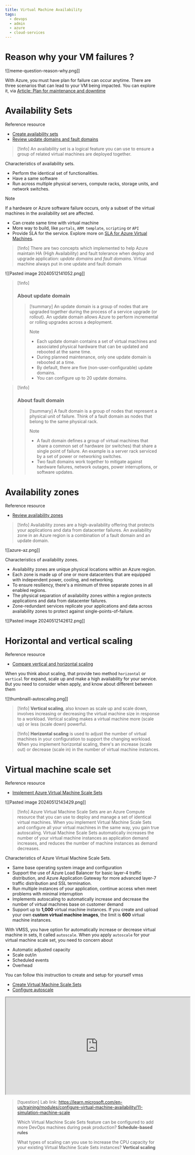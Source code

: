 ```yaml
---
title: Virtual Machine Availability
tags:
  - devops
  - admin
  - azure
  - cloud-services
---
```

# Reason why your VM failures ?

![[meme-question-reason-why.png]]

With Azure, you must have plan for failure can occur anytime. There are three scenarios that can lead to your VM being impacted. You can explore it, via [Article: Plan for maintenance and downtime](https://learn.microsoft.com/en-us/training/modules/configure-virtual-machine-availability/2-plan-for-maintenance-downtime)

# Availability Sets

Reference resource

- [Create availability sets](https://learn.microsoft.com/en-us/training/modules/configure-virtual-machine-availability/3-setup-availability-sets)
- [Review update domains and fault domains](https://learn.microsoft.com/en-us/training/modules/configure-virtual-machine-availability/4-review-update-fault-domains)

>[!info]
>An availability set is a logical feature you can use to ensure a group of related virtual machines are deployed together.

Characteristics of availability sets.

- Perform the identical set of functionalities.
- Have a same software
-  Run across multiple physical servers, compute racks, storage units, and network switches.

>[!note]
>If a hardware or Azure software failure occurs, only a subset of the virtual machines in the availability set are affected.

- Can create same time with virtual machine
- More way to build, like `portals`, `ARM template`, `scripting` or `API`
- Provide SLA for the service. Explore more on [SLA for Azure Virtual Machines](https://azure.microsoft.com/support/legal/sla/virtual-machines/v1_9/).

>[!info]
>There are two concepts which implemented to help Azure maintain HA (High Availability) and fault tolerance when deploy and upgrade application: *update domains* and *fault domains*. Virtual machine always put in one update and fault domain

![[Pasted image 20240512141052.png]]

>[!info]
><h3>About update domain </h3>
>
>>[!summary]
>>An update domain is a group of nodes that are upgraded together during the process of a service upgrade (or rollout). An update domain allows Azure to perform incremental or rolling upgrades across a deployment.
>>>[!note]
>>>- Each update domain contains a set of virtual machines and associated physical hardware that can be updated and rebooted at the same time.
>>>- During planned maintenance, only one update domain is rebooted at a time.
>>>- By default, there are five (non-user-configurable) update domains.
>>>- You can configure up to 20 update domains.

>[!info]
><h3>About fault domain</h3>
>
>>[!summary]
>>A fault domain is a group of nodes that represent a physical unit of failure. Think of a fault domain as nodes that belong to the same physical rack.
>>>[!note]
>>>- A fault domain defines a group of virtual machines that share a common set of hardware (or switches) that share a single point of failure. An example is a server rack serviced by a set of power or networking switches.
>>>- Two fault domains work together to mitigate against hardware failures, network outages, power interruptions, or software updates.

# Availability zones

Reference resource

- [Review availability zones](https://learn.microsoft.com/en-us/training/modules/configure-virtual-machine-availability/5-review-availability-zones)

>[!info]
>Availability zones are a high-availability offering that protects your applications and data from datacenter failures. An availability zone in an Azure region is a combination of a fault domain and an update domain.

![[azure-az.png]]

Characteristics of availability zones.

- Availability zones are unique physical locations within an Azure region.
- Each zone is made up of one or more datacenters that are equipped with independent power, cooling, and networking.
- To ensure resiliency, there's a minimum of three separate zones in all enabled regions.
- The physical separation of availability zones within a region protects applications and data from datacenter failures.
- Zone-redundant services replicate your applications and data across availability zones to protect against single-points-of-failure.

![[Pasted image 20240512142612.png]]

# Horizontal and vertical scaling

Reference resource

- [Compare vertical and horizontal scaling](https://learn.microsoft.com/en-us/training/modules/configure-virtual-machine-availability/6-compare-vertical-horizontal-scaling)

When you think about scaling, that provide two method `horizontal` or `vertical` for expand, scale up and make a high availability for your service. But you need to consider when apply, and know about different between them

![[thumbnaill-autoscaling.png]]

>[!info]
>**Vertical scaling**, also known as scale up and scale down, involves increasing or decreasing the virtual machine size in response to a workload. Vertical scaling makes a virtual machine more (scale up) or less (scale down) powerful.

>[!info]
>**Horizontal scaling** is used to adjust the number of virtual machines in your configuration to support the changing workload. When you implement horizontal scaling, there's an increase (scale out) or decrease (scale in) in the number of virtual machine instances.

# Virtual machine scale set

Reference resource 

- [Implement Azure Virtual Machine Scale Sets](https://learn.microsoft.com/en-us/training/modules/configure-virtual-machine-availability/7-implement-scale-sets)

![[Pasted image 20240512143429.png]]

>[!info]
>Azure Virtual Machine Scale Sets are an Azure Compute resource that you can use to deploy and manage a set of identical virtual machines. When you implement Virtual Machine Scale Sets and configure all your virtual machines in the same way, you gain true autoscaling. Virtual Machine Scale Sets automatically increases the number of your virtual machine instances as application demand increases, and reduces the number of machine instances as demand decreases.

Characteristics of Azure Virtual Machine Scale Sets.

- Same base operating system image and configuration
- Support the use of Azure Load Balancer for basic layer-4 traffic distribution, and Azure Application Gateway for more advanced layer-7 traffic distribution and SSL termination.
- Run multiple instances of your application, continue access when meet problems with minimal interruption
- Implements autoscaling to automatically increase and decrease the number of virtual machines base on customer demand
- Support up to **1,000** virtual machine instances. If you create and upload your own **custom virtual machine images**, the limit is **600** virtual machine instances.

With VMSS, you have option for automatically increase or decrease virtual machine in sets, It called `autoscale`. When you apply `autoscale` for your virtual machine scale set, you need to concern about

- Automatic adjusted capacity
- Scale out/in
- Scheduled events
- Overhead

You can follow this instruction to create and setup for yourself vmss

- [Create Virtual Machine Scale Sets](https://learn.microsoft.com/en-us/training/modules/configure-virtual-machine-availability/8-create-scale-sets)
- [Configure autoscale](https://learn.microsoft.com/en-us/training/modules/configure-virtual-machine-availability/10-configure-autoscale)

<iframe width="600" height="315"
src="https://www.youtube.com/embed/bejKOxastpc">
</iframe> 

>[!question]
>Lab link: https://learn.microsoft.com/en-us/training/modules/configure-virtual-machine-availability/11-simulation-machine-scale
>
>Which Virtual Machine Scale Sets feature can be configured to add more DevOps machines during peak production? **Schedule-based rules**
>
>What types of scaling can you use to increase the CPU capacity for your existing Virtual Machine Scale Sets instances? **Vertical scaling**


